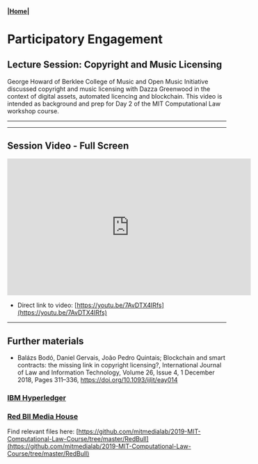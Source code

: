 #### |[Home](https://mitmedialab.github.io/2019-MIT-Computational-Law-Course)|

# Participatory Engagement 

## Lecture Session: Copyright and Music Licensing 
        
George Howard of Berklee College of Music and Open Music Initiative discussed copyright and music licensing with Dazza Greenwood in the context of digital assets, automated licencing and blockchain. This video is intended as background and prep for Day 2 of the MIT Computational Law workshop course.

----------

<script type="text/javascript">
        (function(p,i,g,e,o,n,s){p[o]=p[o]||function(){(p[o].q=p[o].q||[]).push(arguments)},
            n=i.createElement(g),s=i.getElementsByTagName(g)[0];n.async=1;n.src=e;
            s.parentNode.insertBefore(n,s);})
            (window,document,'script','https://static.pigeonhole.at/widget/pigeon-widget.js','phl');
        phl("create", {
            width: "320px",
            height: "568px",
            passcode: "LAWMIT",
            className: "pigeonhole-iframe",
            sessionId: 188764, 
        });
    </script>
<div class="pigeonhole-iframe"></div>


--------
        
## Session Video - Full Screen
        
<iframe width="560" height="315" src="https://www.youtube.com/embed/7AvDTX4IRfs" frameborder="0" allow="accelerometer; autoplay; encrypted-media; gyroscope; picture-in-picture" allowfullscreen></iframe>

* Direct link to video: [https://youtu.be/7AvDTX4IRfs](https://youtu.be/7AvDTX4IRfs)

---------

## Further materials

* Balázs Bodó, Daniel Gervais, João Pedro Quintais; Blockchain and smart contracts: the missing link in copyright licensing?, International Journal of Law and Information Technology, Volume 26, Issue 4, 1 December 2018, Pages 311–336, https://doi.org/10.1093/ijlit/eay014

### [IBM Hyperledger](https://github.com/mitmedialab/2019-MIT-Computational-Law-Course/wiki/Technology:-IBM-Hyperledger)

### [Red Bll Media House](https://www.redbullmediahouse.com/)

Find relevant files here: [https://github.com/mitmedialab/2019-MIT-Computational-Law-Course/tree/master/RedBull](https://github.com/mitmedialab/2019-MIT-Computational-Law-Course/tree/master/RedBull)

